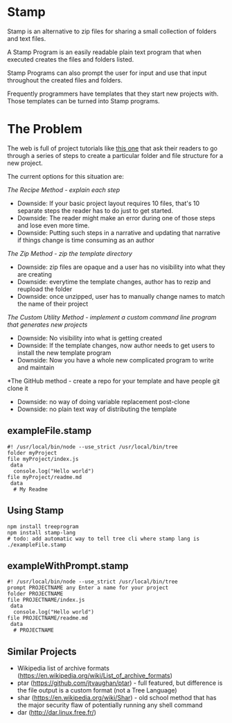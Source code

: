 # Stamp

Stamp is an alternative to zip files for sharing a small collection of folders and text files.

A Stamp Program is an easily readable plain text program that when executed creates the files and folders listed.

Stamp Programs can also prompt the user for input and use that input throughout the created files and folders.

Frequently programmers have templates that they start new projects with. Those templates can be turned into Stamp programs.

# The Problem

The web is full of project tutorials like <a href="https://docs.npmjs.com/getting-started/creating-node-modules">this one</a>
that ask their readers to go through a series of steps to create a particular folder and file structure for a new project.

The current options for this situation are:

*The Recipe Method - explain each step*
- Downside: If your basic project layout requires 10 files, that's 10 separate steps the reader has to do just to get started.
- Downside: The reader might make an error during one of those steps and lose even more time.
- Downside: Putting such steps in a narrative and updating that narrative if things change is time consuming as an author

*The Zip Method - zip the template directory*
- Downside: zip files are opaque and a user has no visibility into what they are creating
- Downside: everytime the template changes, author has to rezip and reupload the folder
- Downside: once unzipped, user has to manually change names to match the name of their project

*The Custom Utility Method - implement a custom command line program that generates new projects*
- Downside: No visibility into what is getting created
- Downside: If the template changes, now author needs to get users to install the new template program
- Downside: Now you have a whole new complicated program to write and maintain

*The GitHub method - create a repo for your template and have people git clone it
- Downside: no way of doing variable replacement post-clone
- Downside: no plain text way of distributing the template

## exampleFile.stamp

    #! /usr/local/bin/node --use_strict /usr/local/bin/tree
    folder myProject
    file myProject/index.js
     data
      console.log("Hello world")
    file myProject/readme.md
     data
      # My Readme

## Using Stamp

    npm install treeprogram
    npm install stamp-lang
    # todo: add automatic way to tell tree cli where stamp lang is
    ./exampleFile.stamp


## exampleWithPrompt.stamp

    #! /usr/local/bin/node --use_strict /usr/local/bin/tree
    prompt PROJECTNAME any Enter a name for your project
    folder PROJECTNAME
    file PROJECTNAME/index.js
     data
      console.log("Hello world")
    file PROJECTNAME/readme.md
     data
      # PROJECTNAME

## Similar Projects

- Wikipedia list of archive formats (https://en.wikipedia.org/wiki/List_of_archive_formats)
- ptar (https://github.com/jtvaughan/ptar) - full featured, but difference is the file output is a custom format (not a Tree Language)
- shar (https://en.wikipedia.org/wiki/Shar) - old school method that has the major security flaw of potentially running any shell command
- dar (http://dar.linux.free.fr/)
